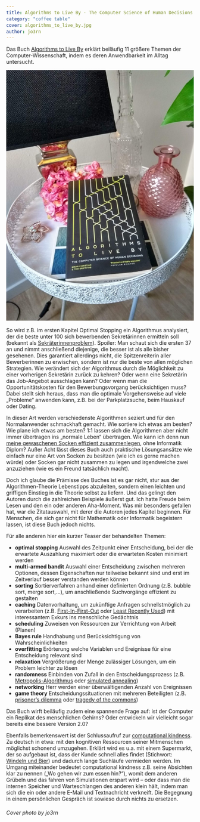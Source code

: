 ```yaml
---
title: Algorithms to Live By - The Computer Science of Human Decisions
category: "coffee table"
cover: algorithms_to_live_by.jpg
author: jo3rn
---
```


Das Buch [Algorithms to Live By](https://www.amazon.de/Algorithms-Live-Computer-Science-Decisions/dp/0007547994/ref=as_li_ss_tl?ie=UTF8&qid=1551282431&sr=8-1&keywords=algorithms+to+live+by&linkCode=ll1&tag=jo3rn-21&linkId=89ecfaa144049db710175d061c4c9c3e&language=de_DE) erklärt beiläufig 11 größere Themen der Computer-Wissenschaft, indem es deren Anwendbarkeit im Alltag untersucht.

![Das Buch "Algorithms to Live By - The Computer Science of Human Decisions" auf einem Beistelltisch](./algorithms_to_live_by.jpg)

So wird z.B. im ersten Kapitel Optimal Stopping ein Algorithmus analysiert, der die beste unter 100 sich bewerbenden Sekretärinnen ermitteln soll (bekannt als [Sekräterinnenproblem](https://de.wikipedia.org/wiki/Sekret%C3%A4rinnenproblem)). Spoiler: Man schaut sich die ersten 37 an und nimmt anschließend diejenige, die besser ist als alle bisher gesehenen. Dies garantiert allerdings nicht, die Spitzenreiterin aller Bewerberinnen zu erwischen, sondern ist nur die beste von allen möglichen Strategien. Wie verändert sich der Algorithmus durch die Möglichkeit zu einer vorherigen Sekretärin zurück zu kehren? Oder wenn eine Sekretärin das Job-Angebot ausschlagen kann? Oder wenn man die Opportunitätskosten für den Bewerbungsvorgang berücksichtigen muss? Dabei stellt sich heraus, dass man die optimale Vorgehensweise auf viele „Probleme“ anwenden kann, z.B. bei der Parkplatzsuche, beim Hauskauf oder Dating.

In dieser Art werden verschiedenste Algorithmen seziert und für den Normalanwender schmackhaft gemacht. Wie sortiere ich etwas am besten? Wie plane ich etwas am besten? 1:1 lassen sich die Algorithmen aber nicht immer übertragen ins „normale Leben“ übertragen. Wie kann ich denn nun [meine gewaschenen Socken effizient zusammenlegen](https://stackoverflow.com/questions/14415881/how-to-pair-socks-from-a-pile-efficiently), ohne Informatik Diplom? Außer Acht lässt dieses Buch auch praktische Lösungsansätze wie einfach nur eine Art von Socken zu besitzen (wie ich es gerne machen würde) oder Socken gar nicht zusammen zu legen und irgendwelche zwei anzuziehen (wie es ein Freund tatsächlich macht).

Doch ich glaube die Prämisse des Buches ist es gar nicht, stur aus der Algorithmen-Theorie Lebenstipps abzuleiten, sondern einen leichten und griffigen Einstieg in die Theorie selbst zu liefern. Und das gelingt den Autoren durch die zahlreichen Beispiele äußerst gut. Ich hatte Freude beim Lesen und den ein oder anderen Aha-Moment. Was mir besonders gefallen hat, war die Zitatauswahl, mit derer die Autoren jedes Kapitel beginnen. Für Menschen, die sich gar nicht für Mathematik oder Informatik begeistern lassen, ist diese Buch jedoch nichts.

Für alle anderen hier ein kurzer Teaser der behandelten Themen:

- **optimal stopping**
    Auswahl des Zeitpunkt einer Entscheidung, bei der die erwartete Auszahlung maximiert oder die erwarteten Kosten minimiert werden
- **multi-armed bandit**
    Auswahl einer Entscheidung zwischen mehreren Optionen, dessen Eigenschaften nur teilweise bekannt sind und erst im Zeitverlauf besser verstanden werden können
- **sorting**
    Sortierverfahren anhand einer definierten Ordnung (z.B. bubble sort, merge sort,…), um anschließende Suchvorgänge effizient zu gestalten
- **caching**
    Datenvorhaltung, um zukünftige Anfragen schnellstmöglich zu verarbeiten (z.B. [First-In-First-Out](https://de.wikipedia.org/wiki/First_In_%E2%80%93_First_Out) oder [Least Recently Used](https://de.wikipedia.org/wiki/Least_recently_used)) mit interessantem Exkurs ins menschliche Gedächtnis
- **scheduling**
    Zuweisen von Ressourcen zur Verrichtung von Arbeit (Planen)
- **Bayes rule**
    Handhabung und Berücksichtigung von Wahrscheinlichkeiten
- **overfitting**
    Erörterung welche Variablen und Ereignisse für eine Entscheidung relevant sind
- **relaxation**
    Vergrößerung der Menge zulässiger Lösungen, um ein Problem leichter zu lösen
- **randomness**
    Einbinden von Zufall in den Entscheidungsprozess (z.B. [Metropolis-Algorithmus](https://de.wikipedia.org/wiki/Metropolis-Algorithmus#Optimierungsverfahrenhttps://de.wikipedia.org/wiki/Metropolis-Algorithmus#Optimierungsverfahren) oder [simulated annealing](https://de.wikipedia.org/wiki/Simulated_Annealing))
- **networking**
    Herr werden einer überwältigenden Anzahl von Ereignissen
- **game theory**
    Entscheidungssituationen mit mehreren Beteiligten (z.B. [prisoner’s dilemma](https://de.wikipedia.org/wiki/Gefangenendilemma) oder [tragedy of the commons](https://de.wikipedia.org/wiki/Tragik_der_Allmende))

Das Buch wirft beiläufig zudem eine spannende Frage auf: ist der Computer ein Replikat des menschlichen Gehirns? Oder entwickeln wir vielleicht sogar bereits eine bessere Version 2.0?

Ebenfalls bemerkenswert ist der Schlussaufruf zur [computational kindness](https://egtheory.wordpress.com/2016/06/30/computational-kindness/). Zu deutsch in etwa: mit den kognitiven Ressourcen seiner Mitmenschen möglichst schonend umzugehen. Erklärt wird es u.a. mit einem Supermarkt, der so aufgebaut ist, dass der Kunde schnell alles findet (Stichwort: [Windeln und Bier](https://www.theregister.co.uk/2006/08/15/beer_diapers/)) und dadurch lange Suchläufe vermieden werden. Im Umgang miteinander bedeutet computational kindness z.B. seine Absichten klar zu nennen („Wo gehen wir zum essen hin?“), womit dem anderen Grübeln und das fahren von Simulationen erspart wird – oder dass man die internen Speicher und Warteschlangen des anderen klein hält, indem man sich die ein oder andere E-Mail und Textnachricht verkneift. Die Begegnung in einem persönlichen Gespräch ist sowieso durch nichts zu ersetzen.

###### Cover photo by jo3rn
